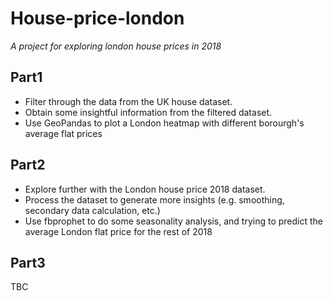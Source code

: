 # House-price-london

_A project for exploring london house prices in 2018_ <br>


## Part1

- Filter through the data from the UK house dataset.
- Obtain some insightful information from the filtered dataset.
- Use GeoPandas to plot a London heatmap with different borourgh's average flat prices

## Part2
- Explore further with the London house price 2018 dataset.
- Process the dataset to generate more insights (e.g. smoothing, secondary data calculation, etc.)
- Use fbprophet to do some seasonality analysis, and trying to predict the average London flat price for the rest of 2018

## Part3
TBC
